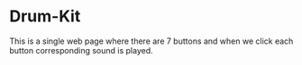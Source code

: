 # Drum-Kit
This is a single web page where there are 7 buttons and when we click each button corresponding sound is played.
